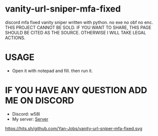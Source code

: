 # vanity-url-sniper-mfa-fixed
discord mfa fixed vanity sniper written with python. no exe no obf no enc.  THIS PROJECT CANNOT BE SOLD. IF YOU WANT TO SHARE, THIS PAGE SHOULD BE CITED AS THE SOURCE. OTHERWISE I WILL TAKE LEGAL ACTIONS.

# USAGE
- Open it with notepad and fill. then run it.

# IF YOU HAVE ANY QUESTION ADD ME ON DISCORD
- Discord: w58l
- My server: [Server](https://discord.gg/bnqd6zezr2)

https://hits.sh/github.com/Yan-Jobs/vanity-url-sniper-mfa-fixed.svg
